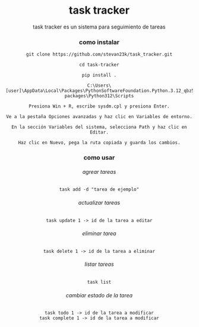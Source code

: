<div align="center">

# task tracker

task tracker es un sistema para seguimiento de tareas

### como instalar

```
git clone https://github.com/stevan23k/task_tracker.git

cd task-tracker

pip install .

C:\Users\[user]\AppData\Local\Packages\PythonSoftwareFoundation.Python.3.12_qbz5n2kfra8p0\LocalCache\local-packages\Python312\Scripts

Presiona Win + R, escribe sysdm.cpl y presiona Enter.

Ve a la pestaña Opciones avanzadas y haz clic en Variables de entorno.

En la sección Variables del sistema, selecciona Path y haz clic en Editar.

Haz clic en Nuevo, pega la ruta copiada y guarda los cambios.
```
### como usar
###### agrear tareas

``
task add -d "tarea de ejemplo"
``
###### actualizar tareas

``
task update 1 -> id de la tarea a editar
``
###### eliminar tarea

``
task delete 1 -> id de la tarea a eliminar
``
###### listar tareas

``
task list
``
###### cambiar estado de la tarea
```
task todo 1 -> id de la tarea a modificar
task complete 1 -> id de la tarea a modificar

```

